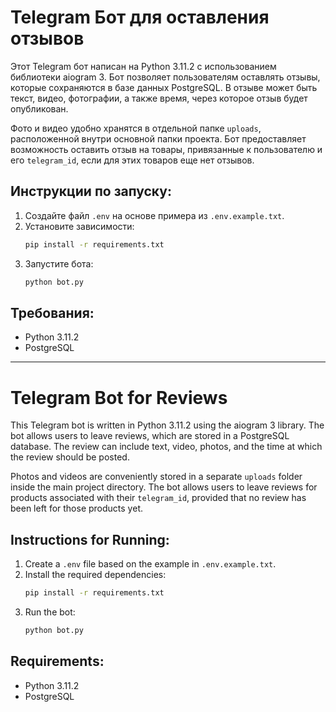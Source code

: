 # Telegram Бот для оставления отзывов

Этот Telegram бот написан на Python 3.11.2 с использованием библиотеки aiogram 3. Бот позволяет пользователям оставлять отзывы, которые сохраняются в базе данных PostgreSQL. В отзыве может быть текст, видео, фотографии, а также время, через которое отзыв будет опубликован.

Фото и видео удобно хранятся в отдельной папке `uploads`, расположенной внутри основной папки проекта. Бот предоставляет возможность оставить отзыв на товары, привязанные к пользователю и его `telegram_id`, если для этих товаров еще нет отзывов.

## Инструкции по запуску:

1. Создайте файл `.env` на основе примера из `.env.example.txt`.
2. Установите зависимости:
    ```bash
    pip install -r requirements.txt
    ```
3. Запустите бота:
    ```bash
    python bot.py
    ```

## Требования:
- Python 3.11.2
- PostgreSQL
--------------
# Telegram Bot for Reviews

This Telegram bot is written in Python 3.11.2 using the aiogram 3 library. The bot allows users to leave reviews, which are stored in a PostgreSQL database. The review can include text, video, photos, and the time at which the review should be posted.

Photos and videos are conveniently stored in a separate `uploads` folder inside the main project directory. The bot allows users to leave reviews for products associated with their `telegram_id`, provided that no review has been left for those products yet.

## Instructions for Running:

1. Create a `.env` file based on the example in `.env.example.txt`.
2. Install the required dependencies:
    ```bash
    pip install -r requirements.txt
    ```
3. Run the bot:
    ```bash
    python bot.py
    ```

## Requirements:
- Python 3.11.2
- PostgreSQL